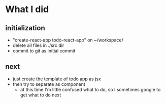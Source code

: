 # What I did

## initialization
- "create-react-app todo-react-app" on ~/workspace/
- delete all files in ./src dir
- commit to git as initial commit

## next
- just create the template of todo app as jsx
- then try to separate as component
    - at this time I'm little confused what to do, so I sometimes google to get what to do next
